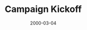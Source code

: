 ---
layout: message
category: message
series: "A Real Home for Real People"
title: "Campaign Kickoff "
date: 2000-03-04
audio-description: "Kickoff for our series surrounding our building campaign. "
audio: ""
audio-title: "Campaign Kickoff "
audio-duration: ":"
---